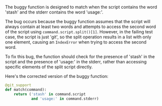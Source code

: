 The buggy function is designed to match when the script contains the word 'stash' and the stderr contains the word 'usage:'. 

The bug occurs because the buggy function assumes that the script will always contain at least two words and attempts to access the second word of the script using `command.script.split()[1]`. However, in the failing test case, the script is just 'git', so the split operation results in a list with only one element, causing an `IndexError` when trying to access the second word.

To fix this bug, the function should check for the presence of 'stash' in the script and the presence of 'usage:' in the stderr, rather than accessing specific elements of the split script directly.

Here's the corrected version of the buggy function:

```python
@git_support
def match(command):
    return ('stash' in command.script
            and 'usage:' in command.stderr)
```